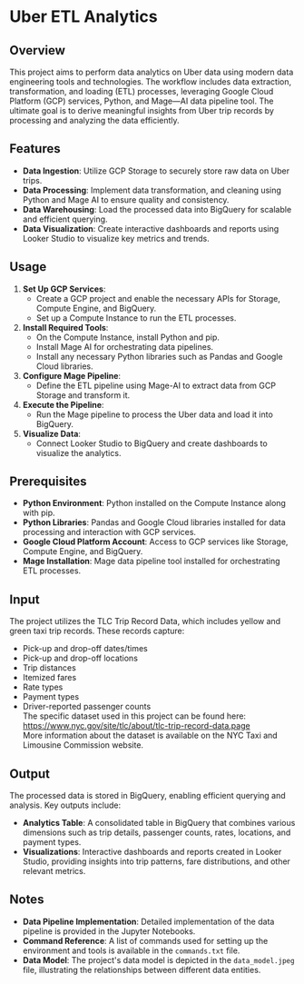# Uber ETL Analytics

## Overview
This project aims to perform data analytics on Uber data using modern data engineering tools and technologies. The workflow includes data extraction, transformation, and loading (ETL) processes, leveraging Google Cloud Platform (GCP) services, Python, and Mage—AI data pipeline tool. The ultimate goal is to derive meaningful insights from Uber trip records by processing and analyzing the data efficiently.

## Features
- **Data Ingestion**: Utilize GCP Storage to securely store raw data on Uber trips.
- **Data Processing**: Implement data transformation, and cleaning using Python and Mage AI to ensure quality and consistency.
- **Data Warehousing**: Load the processed data into BigQuery for scalable and efficient querying.
- **Data Visualization**: Create interactive dashboards and reports using Looker Studio to visualize key metrics and trends.

## Usage
1. **Set Up GCP Services**:
    - Create a GCP project and enable the necessary APIs for Storage, Compute Engine, and BigQuery.
    - Set up a Compute Instance to run the ETL processes.
2. **Install Required Tools**:
    - On the Compute Instance, install Python and pip.
    - Install Mage AI for orchestrating data pipelines.
    - Install any necessary Python libraries such as Pandas and Google Cloud libraries.
3. **Configure Mage Pipeline**:
    - Define the ETL pipeline using Mage-AI to extract data from GCP Storage and transform it.
4. **Execute the Pipeline**:
    - Run the Mage pipeline to process the Uber data and load it into BigQuery.
5. **Visualize Data**:
    - Connect Looker Studio to BigQuery and create dashboards to visualize the analytics.

## Prerequisites
- **Python Environment**: Python installed on the Compute Instance along with pip.
- **Python Libraries**: Pandas and Google Cloud libraries installed for data processing and interaction with GCP services.
- **Google Cloud Platform Account**: Access to GCP services like Storage, Compute Engine, and BigQuery.
- **Mage Installation**: Mage data pipeline tool installed for orchestrating ETL processes.

## Input
The project utilizes the TLC Trip Record Data, which includes yellow and green taxi trip records. These records capture:
- Pick-up and drop-off dates/times
- Pick-up and drop-off locations
- Trip distances
- Itemized fares
- Rate types
- Payment types
- Driver-reported passenger counts\
The specific dataset used in this project can be found here: https://www.nyc.gov/site/tlc/about/tlc-trip-record-data.page \
More information about the dataset is available on the NYC Taxi and Limousine Commission website.

## Output
The processed data is stored in BigQuery, enabling efficient querying and analysis. Key outputs include:
- **Analytics Table**: A consolidated table in BigQuery that combines various dimensions such as trip details, passenger counts, rates, locations, and payment types.
- **Visualizations**: Interactive dashboards and reports created in Looker Studio, providing insights into trip patterns, fare distributions, and other relevant metrics.

## Notes
- **Data Pipeline Implementation**: Detailed implementation of the data pipeline is provided in the Jupyter Notebooks.
- **Command Reference**: A list of commands used for setting up the environment and tools is available in the `commands.txt` file.
- **Data Model**: The project's data model is depicted in the `data_model.jpeg` file, illustrating the relationships between different data entities.
